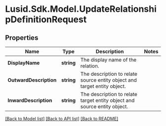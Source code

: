 
# Lusid.Sdk.Model.UpdateRelationshipDefinitionRequest

## Properties

Name | Type | Description | Notes
------------ | ------------- | ------------- | -------------
**DisplayName** | **string** | The display name of the relation. | 
**OutwardDescription** | **string** | The description to relate source entity object and target entity object. | 
**InwardDescription** | **string** | The description to relate target entity object and source entity object. | 

[[Back to Model list]](../README.md#documentation-for-models)
[[Back to API list]](../README.md#documentation-for-api-endpoints)
[[Back to README]](../README.md)

